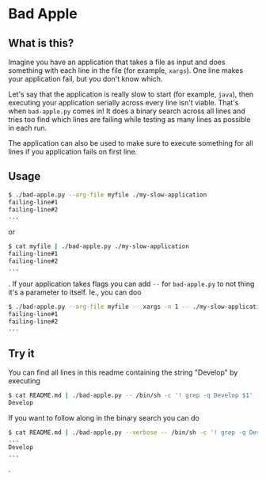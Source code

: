 Bad Apple
=========
What is this?
-------------
Imagine you have an application that takes a file as input and does something
with each line in the file (for example, `xargs`). One line makes your
application fail, but you don't know which.

Let's say that the application is really slow to start (for example, `java`),
then executing your application serially across every line isn't viable. That's
when `bad-apple.py` comes in! It does a binary search across all lines and
tries too find which lines are failing while testing as many lines as possible
in each run.

The application can also be used to make sure to execute something for all
lines if you application fails on first line.

Usage
-----
```sh
$ ./bad-apple.py --arg-file myfile ./my-slow-application
failing-line#1
failing-line#2
...
```
or
```sh
$ cat myfile | ./bad-apple.py ./my-slow-application
failing-line#1
failing-line#2
...
```
. If your application takes flags you can add `--` for `bad-apple.py` to not
thing it's a parameter to itself. Ie., you can doo
```sh
$ ./bad-apple.py --arg-file myfile -- xargs -n 1 -- ./my-slow-application -v -t echo
failing-line#1
failing-line#2
...
```

Try it
------
You can find all lines in this readme containing the string "Develop" by executing
```sh
$ cat README.md | ./bad-apple.py -- /bin/sh -c '! grep -q Develop $1' --
Develop
```
If you want to follow along in the binary search you can do
```sh
$ cat README.md | ./bad-apple.py --verbose -- /bin/sh -c '! grep -q Develop $1' --
...
Develop
...
```
.
